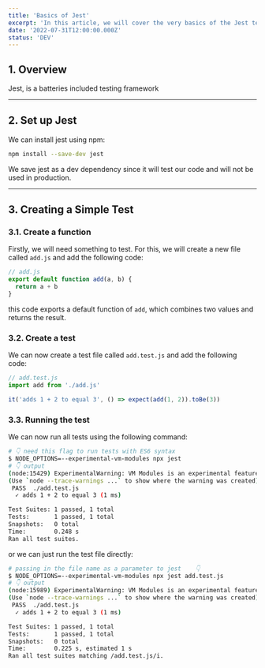 ```yaml
---
title: 'Basics of Jest'
excerpt: 'In this article, we will cover the very basics of the Jest testing framework. We will start by learning how to install Jest and how to use it to test our project. Then we will discuss the different methods we can use to test such as mocking, stubbing and spying. Lastly, we will summarize what we have learnt and how we can start using TDD (Test Driven Development) within our projects.'
date: '2022-07-31T12:00:00.000Z'
status: 'DEV'
---
```


## 1. Overview

Jest, is a batteries included testing framework

---

## 2. Set up Jest

We can install jest using npm:

```bash
npm install --save-dev jest
```

We save jest as a dev dependency since it will test our code and will not be used in production.

---

## 3. Creating a Simple Test

### 3.1. Create a function

Firstly, we will need something to test. For this, we will create a new file called `add.js` and add the following code:

```js
// add.js
export default function add(a, b) {
  return a + b
}
```

this code exports a default function of `add`, which combines two values and returns the result.

### 3.2. Create a test

We can now create a test file called `add.test.js` and add the following code:

```js
// add.test.js
import add from './add.js'

it('adds 1 + 2 to equal 3', () => expect(add(1, 2)).toBe(3))
```

### 3.3. Running the test

We can now run all tests using the following command:

```bash {2}
# 👇 need this flag to run tests with ES6 syntax
$ NODE_OPTIONS=--experimental-vm-modules npx jest
# 👇 output
(node:15429) ExperimentalWarning: VM Modules is an experimental feature. This feature could change at any time
(Use `node --trace-warnings ...` to show where the warning was created)
 PASS  ./add.test.js
  ✓ adds 1 + 2 to equal 3 (1 ms)

Test Suites: 1 passed, 1 total
Tests:       1 passed, 1 total
Snapshots:   0 total
Time:        0.248 s
Ran all test suites.
```

or we can just run the test file directly:

```bash {2}
# passing in the file name as a parameter to jest    👇
$ NODE_OPTIONS=--experimental-vm-modules npx jest add.test.js
# 👇 output
(node:15989) ExperimentalWarning: VM Modules is an experimental feature. This feature could change at any time
(Use `node --trace-warnings ...` to show where the warning was created)
 PASS  ./add.test.js
  ✓ adds 1 + 2 to equal 3 (1 ms)

Test Suites: 1 passed, 1 total
Tests:       1 passed, 1 total
Snapshots:   0 total
Time:        0.225 s, estimated 1 s
Ran all test suites matching /add.test.js/i.
```
